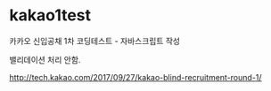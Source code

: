 # kakao1test
카카오 신입공채 1차 코딩테스트 - 자바스크립트 작성

밸리데이션 처리 안함.

http://tech.kakao.com/2017/09/27/kakao-blind-recruitment-round-1/
